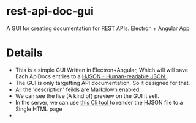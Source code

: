 # rest-api-doc-gui
A GUI for creating documentation for REST APIs. Electron + Angular App

# Details
* This is a simple GUI Written in Electron+Angular, Which will will save Each ApiDocs entries to a [HJSON - Human-readable JSON ](https://hjson.org/).
* The GUI is only targetting API documentation. So it designed for that.
* All the 'description' feilds are Markdown enabled.
* We can see the live  (A kind of) preview on the GUI it self.
* In the server, we can use [this Cli tool ](https://github.com/harish2704/rest-api-doc-gen-static) to render the HJSON file to a Single HTML page
* 




